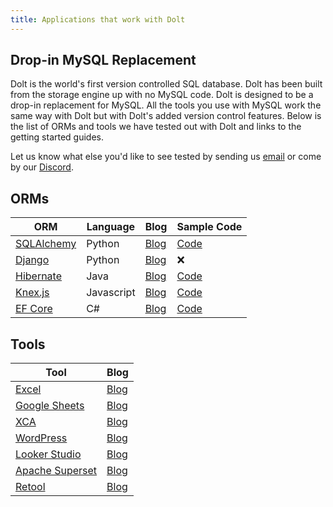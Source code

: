 ```yaml
---
title: Applications that work with Dolt
---
```


## Drop-in MySQL Replacement

Dolt is the world's first version controlled SQL database. Dolt has been built from the storage engine up with no MySQL code. Dolt is designed to be a drop-in replacement for MySQL. All the tools you use with MySQL work the same way with Dolt but with Dolt's added version control features. Below is the list of ORMs and tools we have tested out with Dolt and links to the getting started guides. 

Let us know what else you'd like to see tested by sending us [email](mailto:interest@dolthub.com) or come by our [Discord](https://discord.gg/gqr7K4VNKe). 

## ORMs
| ORM | Language | Blog | Sample Code | 
| --- | ---------| ---- | ----------- |
| [SQLAlchemy](https://www.sqlalchemy.org/) | Python | [Blog](https://www.dolthub.com/blog/2023-07-12-sql-alchemy-getting-started/) | [Code](https://github.com/timsehn/dolt-sqlalchemy-getting-started/tree/main) |
| [Django](https://www.djangoproject.com/)| Python | [Blog](https://www.dolthub.com/blog/2021-06-09-running-django-on-dolt/) | :x: |
| [Hibernate ](https://hibernate.org/)| Java | [Blog](https://www.dolthub.com/blog/2023-11-13-dolt-on-hibernate/) | [Code](https://github.com/dolthub/hibernate-sample) |
| [Knex.js](https://knexjs.org/) | Javascript | [Blog](https://www.dolthub.com/blog/2023-09-27-dolt-and-knexjs/) | [Code](https://github.com/dolthub/dolt-knexjs-example) |
| [EF Core](https://learn.microsoft.com/en-us/ef/core/) | C# | [Blog](https://www.dolthub.com/blog/2023-12-04-works-with-dolt-efcore/) | [Code](https://github.com/dolthub/efcore-sample) |

## Tools

| Tool | Blog | 
| ---- | ---- | 
| [Excel](https://www.microsoft.com/en-us/microsoft-365/excel) | [Blog](https://www.dolthub.com/blog/2023-11-24-dolt-excel) | 
| [Google Sheets](https://www.google.com/sheets/about/#overview) | [Blog](https://www.dolthub.com/blog/2023-09-15-dolt-google-sheets/) |
| [XCA](https://hohnstaedt.de/xca/) | [Blog](https://www.dolthub.com/blog/2023-08-21-xca-on-dolt/) |
| [WordPress](https://wordpress.com/) | [Blog](https://www.dolthub.com/blog/2023-08-04-wordpress-on-dolt/) |
| [Looker Studio](https://lookerstudio.google.com/) | [Blog](https://www.dolthub.com/blog/2023-02-13-dolt-looker/) |
| [Apache Superset](https://superset.apache.org/) | [Blog](https://www.dolthub.com/blog/2023-01-27-dolt-superset/) |
| [Retool](https://retool.com/) | [Blog](https://www.dolthub.com/blog/2023-01-03-superpower-retool-with-dolt/) |




